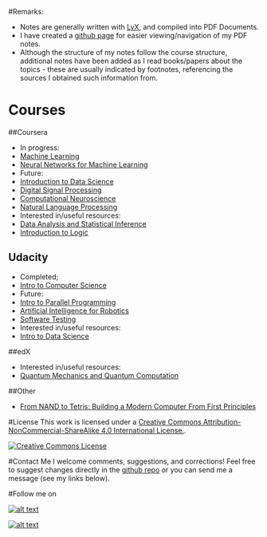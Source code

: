 #Remarks:
- Notes are generally written with [LyX](http://www.lyx.org/), and compiled into PDF Documents. 
- I have created a [github page](http://andyandy1992.github.io/MyMOOCs/) for easier viewing/navigation of my PDF notes.
- Although the structure of my notes follow the course structure, additional notes have been added as I read books/papers about the topics - these are usually indicated by footnotes, referencing the sources I obtained such information from.

# Courses
##Coursera
- In progress:
 - [Machine Learning](https://www.coursera.org/learn/machine-learning)
 - [Neural Networks for Machine Learning](https://www.coursera.org/course/neuralnets)
- Future:
 - [Introduction to Data Science](https://www.coursera.org/course/datasci)
 - [Digital Signal Processing](https://www.coursera.org/course/dsp)
 - [Computational Neuroscience](https://www.coursera.org/course/compneuro)
 - [Natural Language Processing](https://www.coursera.org/course/nlangp)
- Interested in/useful resources:
 - [Data Analysis and Statistical Inference](https://www.coursera.org/course/statistics)
 - [Introduction to Logic](https://www.coursera.org/course/intrologic)

## Udacity
- Completed;
 - [Intro to Computer Science](https://www.udacity.com/course/intro-to-computer-science--cs101)
- Future:                        
 - [Intro to Parallel Programming](https://www.udacity.com/course/intro-to-parallel-programming--cs344)
 - [Artificial Intelligence for Robotics](https://www.udacity.com/course/artificial-intelligence-for-robotics--cs373)
 - [Software Testing](https://www.udacity.com/course/software-testing--cs258)
- Interested in/useful resources:
 - [Intro to Data Science](https://www.udacity.com/course/intro-to-data-science--ud359)

##edX
- Interested in/useful resources:
 - [Quantum Mechanics and Quantum Computation](https://www.edx.org/course/quantum-mechanics-quantum-computation-uc-berkeleyx-cs-191x)

##Other
- [From NAND to Tetris: Building a Modern Computer From First Principles](http://www.nand2tetris.org/)

#License
This work is licensed under a [Creative Commons Attribution-NonCommercial-ShareAlike 4.0 International License.][by-nc-sa].

[![Creative Commons License][by-nc-sa-img]][by-nc-sa]

#Contact Me
I welcome comments, suggestions, and corrections! Feel free to suggest changes directly in the [github repo](https://github.com/andyandy1992/MyMOOCs) or you can send me a message (see my links below).


#Follow me on
<!-- Please don't remove this: Grab your social icons from https://github.com/carlsednaoui/gitsocial -->

<!-- display the social media buttons in your README -->

[![alt text][1.1]][1]
<!--[![alt text][2.1]][2]
[![alt text][3.1]][3]
[![alt text][4.1]][4]
[![alt text][5.1]][5]-->
[![alt text][6.1]][6]


<!-- links to social media icons -->
<!-- no need to change these -->

<!-- icons with padding -->

[1.1]: http://i.imgur.com/tXSoThF.png (twitter icon with padding)
[2.1]: http://i.imgur.com/P3YfQoD.png (facebook icon with padding)
[3.1]: http://i.imgur.com/yCsTjba.png (google plus icon with padding)
[4.1]: http://i.imgur.com/YckIOms.png (tumblr icon with padding)
[5.1]: http://i.imgur.com/1AGmwO3.png (dribbble icon with padding)
[6.1]: http://i.imgur.com/0o48UoR.png (github icon with padding)

<!-- icons without padding -->

[1.2]: http://i.imgur.com/wWzX9uB.png (twitter icon without padding)
[2.2]: http://i.imgur.com/fep1WsG.png (facebook icon without padding)
[3.2]: http://i.imgur.com/VlgBKQ9.png (google plus icon without padding)
[4.2]: http://i.imgur.com/jDRp47c.png (tumblr icon without padding)
[5.2]: http://i.imgur.com/Vvy3Kru.png (dribbble icon without padding)
[6.2]: http://i.imgur.com/9I6NRUm.png (github icon without padding)

<!-- links to your social media accounts -->
<!-- update these accordingly -->

[1]: http://www.twitter.com/andyandy1992
<!--[2]: http://www.facebook.com/sednaoui
[3]: https://plus.google.com/+CarlSednaoui
[4]: http://carlsed.tumblr.com
[5]: http://dribbble.com/carlsednaoui-->
[6]: http://www.github.com/andyandy1992

<!-- Please don't remove this: Grab your social icons from https://github.com/carlsednaoui/gitsocial -->

[by-nc-sa]: http://creativecommons.org/licenses/by-nc-sa/4.0/
[by-nc-sa-img]: http://licensebuttons.net/l/by-nc-sa/4.0/88x31.png
